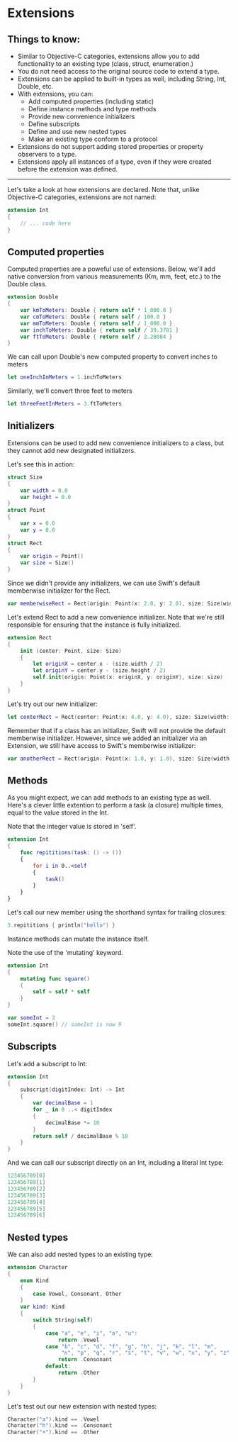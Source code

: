 # Extensions

## Things to know:
- Similar to Objective-C categories, extensions allow you to add functionality to an existing type (class, struct, enumeration.)
- You do not need access to the original source code to extend a type.
- Extensions can be applied to built-in types as well, including String, Int, Double, etc.
- With extensions, you can:
	- Add computed properties (including static)
	- Define instance methods and type methods
	- Provide new convenience initializers
	- Define subscripts
	- Define and use new nested types
	- Make an existing type conform to a protocol
- Extensions do not support adding stored properties or property observers to a type.
- Extensions apply all instances of a type, even if they were created before the extension was defined.

----------------------------------------------------------------------------------------------

Let's take a look at how extensions are declared. Note that, unlike Objective-C categories, extensions are not named:
```swift
extension Int
{
	// ... code here
}
```

## Computed properties

Computed properties are a poweful use of extensions. Below, we'll add native conversion from various measurements (Km, mm, feet, etc.) to the Double class.
```swift
extension Double
{
	var kmToMeters: Double { return self * 1_000.0 }
	var cmToMeters: Double { return self / 100.0 }
	var mmToMeters: Double { return self / 1_000.0 }
	var inchToMeters: Double { return self / 39.3701 }
	var ftToMeters: Double { return self / 3.28084 }
}
```

We can call upon Double's new computed property to convert inches to meters
```swift
let oneInchInMeters = 1.inchToMeters
```

Similarly, we'll convert three feet to meters
```swift
let threeFeetInMeters = 3.ftToMeters
```

## Initializers

Extensions can be used to add new convenience initializers to a class, but they cannot add new designated initializers.

Let's see this in action:
```swift
struct Size
{
	var width = 0.0
	var height = 0.0
}
struct Point
{
	var x = 0.0
	var y = 0.0
}
struct Rect
{
	var origin = Point()
	var size = Size()
}
```

Since we didn't provide any initializers, we can use Swift's default memberwise initializer for the Rect.
```swift
var memberwiseRect = Rect(origin: Point(x: 2.0, y: 2.0), size: Size(width: 5.0, height: 5.0))
```

Let's extend Rect to add a new convenience initializer. Note that we're still responsible for ensuring that the instance is fully initialized.
```swift
extension Rect
{
	init (center: Point, size: Size)
	{
		let originX = center.x - (size.width / 2)
		let originY = center.y - (size.height / 2)
		self.init(origin: Point(x: originX, y: originY), size: size)
	}
}
```

Let's try out our new initializer:
```swift
let centerRect = Rect(center: Point(x: 4.0, y: 4.0), size: Size(width: 3.0, height: 3.0))
```

Remember that if a class has an initializer, Swift will not provide the default memberwise initializer. However, since we added an initializer via an Extension, we still have access to Swift's memberwise initializer:
```swift
var anotherRect = Rect(origin: Point(x: 1.0, y: 1.0), size: Size(width: 3.0, height: 2.0))
```

## Methods

As you might expect, we can add methods to an existing type as well. Here's a clever little extention to perform a task (a closure) multiple times, equal to the value stored in the Int.

Note that the integer value is stored in 'self'.
```swift
extension Int
{
	func repititions(task: () -> ())
	{
		for i in 0..<self
		{
			task()
		}
	}
}
```

Let's call our new member using the shorthand syntax for trailing closures:
```swift
3.repititions { println("hello") }
```

Instance methods can mutate the instance itself.

Note the use of the 'mutating' keyword.
```swift
extension Int
{
	mutating func square()
	{
		self = self * self
	}
}

var someInt = 3
someInt.square() // someInt is now 9
```

## Subscripts

Let's add a subscript to Int:
```swift
extension Int
{
	subscript(digitIndex: Int) -> Int
	{
		var decimalBase = 1
		for _ in 0 ..< digitIndex
		{
			decimalBase *= 10
		}
		return self / decimalBase % 10
	}
}
```

And we can call our subscript directly on an Int, including a literal Int type:
```swift
123456789[0]
123456789[1]
123456789[2]
123456789[3]
123456789[4]
123456789[5]
123456789[6]
```

## Nested types

We can also add nested types to an existing type:
```swift
extension Character
{
	enum Kind
	{
		case Vowel, Consonant, Other
	}
	var kind: Kind
	{
		switch String(self)
		{
			case "a", "e", "i", "o", "u":
				return .Vowel
			case "b", "c", "d", "f", "g", "h", "j", "k", "l", "m",
			     "n", "p", "q", "r", "s", "t", "v", "w", "x", "y", "z":
				return .Consonant
			default:
				return .Other
		}
	}
}
```

Let's test out our new extension with nested types:
```swift
Character("a").kind == .Vowel
Character("h").kind == .Consonant
Character("+").kind == .Other
```